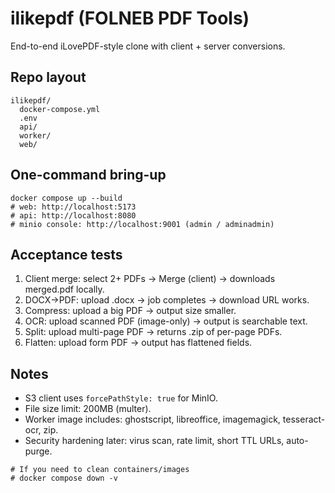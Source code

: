 # ilikepdf (FOLNEB PDF Tools)

End-to-end iLovePDF-style clone with client + server conversions.

## Repo layout

```
ilikepdf/
  docker-compose.yml
  .env
  api/
  worker/
  web/
```

## One-command bring-up

```
docker compose up --build
# web: http://localhost:5173
# api: http://localhost:8080
# minio console: http://localhost:9001 (admin / adminadmin)
```

## Acceptance tests

1. Client merge: select 2+ PDFs → Merge (client) → downloads merged.pdf locally.
2. DOCX→PDF: upload .docx → job completes → download URL works.
3. Compress: upload a big PDF → output size smaller.
4. OCR: upload scanned PDF (image-only) → output is searchable text.
5. Split: upload multi-page PDF → returns .zip of per-page PDFs.
6. Flatten: upload form PDF → output has flattened fields.

## Notes

- S3 client uses `forcePathStyle: true` for MinIO.
- File size limit: 200MB (multer).
- Worker image includes: ghostscript, libreoffice, imagemagick, tesseract-ocr, zip.
- Security hardening later: virus scan, rate limit, short TTL URLs, auto-purge.

```
# If you need to clean containers/images
# docker compose down -v
```

